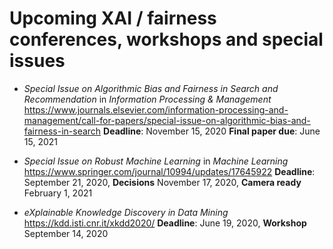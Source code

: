 # Upcoming XAI / fairness conferences, workshops and special issues

- *Special Issue on Algorithmic Bias and Fairness in Search and Recommendation* in *Information Processing & Management* 
https://www.journals.elsevier.com/information-processing-and-management/call-for-papers/special-issue-on-algorithmic-bias-and-fairness-in-search
**Deadline**: November  15, 2020 **Final paper due**:    June   15, 2021

- *Special Issue on Robust Machine Learning* in *Machine Learning* https://www.springer.com/journal/10994/updates/17645922
**Deadline**: September 21, 2020, **Decisions**  November 17, 2020, **Camera ready** February 1, 2021

- *eXplainable Knowledge Discovery in Data Mining*
https://kdd.isti.cnr.it/xkdd2020/
**Deadline**:  June 19, 2020, **Workshop** September 14, 2020
